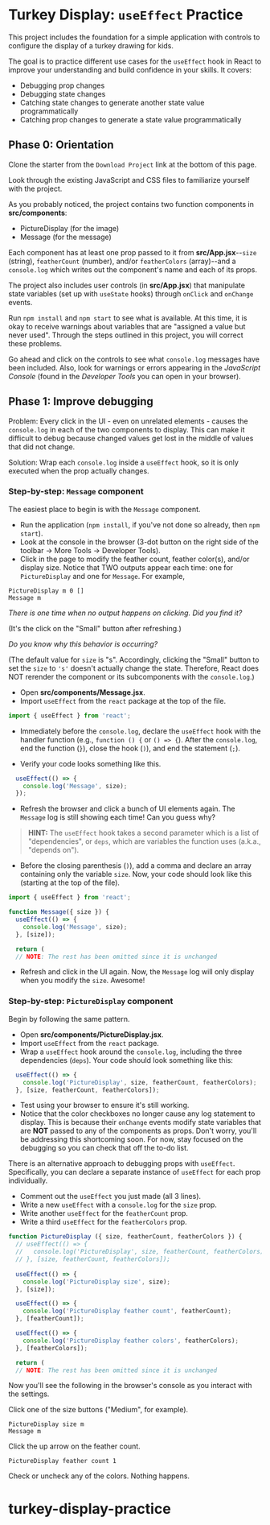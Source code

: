 # Turkey Display: `useEffect` Practice

This project includes the foundation for a simple application with controls to
configure the display of a turkey drawing for kids.

The goal is to practice different use cases for the `useEffect` hook in React
to improve your understanding and build confidence in your skills. It covers:

* Debugging prop changes
* Debugging state changes
* Catching state changes to generate another state value programmatically
* Catching prop changes to generate a state value programmatically

## Phase 0: Orientation

Clone the starter from the `Download Project` link at the bottom of this page.

Look through the existing JavaScript and CSS files to familiarize yourself with
the project.

As you probably noticed, the project contains two function components in
__src/components__:

* PictureDisplay (for the image)
* Message (for the message)

Each component has at least one prop passed to it from __src/App.jsx__--`size`
(string), `featherCount` (number), and/or `featherColors` (array)--and a
`console.log` which writes out the component's name and each of its props.

The project also includes user controls (in __src/App.jsx__) that manipulate
state variables (set up with `useState` hooks) through `onClick` and `onChange`
events.

Run `npm install` and `npm start` to see what is available. At this time, it is
okay to receive warnings about variables that are "assigned a value but never
used". Through the steps outlined in this project, you will correct these
problems.

Go ahead and click on the controls to see what `console.log` messages have been
included. Also, look for warnings or errors appearing in the *JavaScript
Console* (found in the *Developer Tools* you can open in your browser).

## Phase 1: Improve debugging

Problem: Every click in the UI - even on unrelated elements - causes the
`console.log` in each of the two components to display. This can make it
difficult to debug because changed values get lost in the middle of values that
did not change.

Solution: Wrap each `console.log` inside a `useEffect` hook, so it is only
executed when the prop actually changes.

### Step-by-step: `Message` component

The easiest place to begin is with the `Message` component.

* Run the application (`npm install`, if you've not done so already, then `npm
start`).
* Look at the console in the browser (3-dot button on the right side of the
toolbar -> More Tools -> Developer Tools).
* Click in the page to modify the feather count, feather color(s), and/or
display size. Notice that TWO outputs appear each time: one for `PictureDisplay`
and one for `Message`. For example,

```plaintext
PictureDisplay m 0 []
Message m
```

*There is one time when no output happens on clicking. Did you find it?*

(It's the click on the "Small" button after refreshing.)

*Do you know why this behavior is occurring?*

(The default value for `size` is "s". Accordingly, clicking the "Small" button
to set the `size` to `'s'` doesn't actually change the state. Therefore, React
does NOT rerender the component or its subcomponents with the `console.log`.)

* Open __src/components/Message.jsx__.
* Import `useEffect` from the `react` package at the top of the file.

```javascript
import { useEffect } from 'react';
```

* Immediately before the `console.log`, declare the `useEffect` hook with the
handler function (e.g., `function () {` or `() => {`). After the `console.log`,
end the function (`}`), close the hook (`)`), and end the statement (`;`).

* Verify your code looks something like this.

```javascript
  useEffect(() => {
    console.log('Message', size);
  });
```

* Refresh the browser and click a bunch of UI elements again. The `Message` log
is still showing each time! Can you guess why?

> **HINT:** The `useEffect` hook takes a second parameter which is a list of
> "dependencies", or `deps`, which are variables the function uses (a.k.a.,
> "depends on").

* Before the closing parenthesis (`)`), add a comma and declare an array
  containing only the variable `size`. Now, your code should look like this
  (starting at the top of the file).

```javascript
import { useEffect } from 'react';

function Message({ size }) {
  useEffect(() => {
    console.log('Message', size);
  }, [size]);

  return (
  // NOTE: The rest has been omitted since it is unchanged
```

* Refresh and click in the UI again. Now, the `Message` log will only display
when you modify the `size`. Awesome!

### Step-by-step: `PictureDisplay` component

Begin by following the same pattern.

* Open __src/components/PictureDisplay.jsx__.
* Import `useEffect` from the `react` package.
* Wrap a `useEffect` hook around the `console.log`, including the three
dependencies (`deps`). Your code should look something like this:

```javascript
  useEffect(() => {
    console.log('PictureDisplay', size, featherCount, featherColors);
  }, [size, featherCount, featherColors]);
```

* Test using your browser to ensure it's still working.
* Notice that the color checkboxes no longer cause any log statement to display.
This is because their `onChange` events modify state variables that are **NOT**
passed to any of the components as props. Don't worry, you'll be addressing this
shortcoming soon. For now, stay focused on the debugging so you can check that
off the to-do list.

There is an alternative approach to debugging props with `useEffect`.
Specifically, you can declare a separate instance of `useEffect` for each prop
individually.

* Comment out the `useEffect` you just made (all 3 lines).
* Write a new `useEffect` with a `console.log` for the `size` prop.
* Write another `useEffect` for the `featherCount` prop.
* Write a third `useEffect` for the `featherColors` prop.

```javascript
function PictureDisplay ({ size, featherCount, featherColors }) {
  // useEffect(() => {
  //   console.log('PictureDisplay', size, featherCount, featherColors);
  // }, [size, featherCount, featherColors]);
  
  useEffect(() => {
    console.log('PictureDisplay size', size);
  }, [size]);

  useEffect(() => {
    console.log('PictureDisplay feather count', featherCount);
  }, [featherCount]);

  useEffect(() => {
    console.log('PictureDisplay feather colors', featherColors);
  }, [featherColors]);

  return (
  // NOTE: The rest has been omitted since it is unchanged
```

Now you'll see the following in the browser's console as you interact with the
settings.

Click one of the size buttons ("Medium", for example).

```plaintext
PictureDisplay size m
Message m
```

Click the up arrow on the feather count.

```plaintext
PictureDisplay feather count 1
```

Check or uncheck any of the colors. Nothing happens.
# turkey-display-practice

